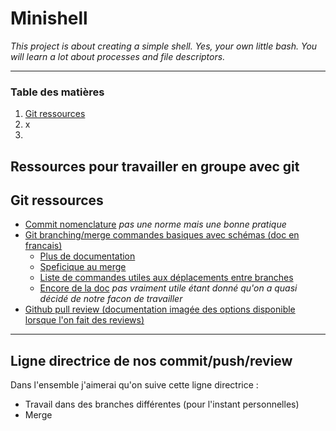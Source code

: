 # Minishell

*This project is about creating a simple shell.
Yes, your own little bash.
You will learn a lot about processes and file descriptors.*

---



### Table des matières
1. [Git ressources](#git-ressources)
2. x
3.

## Ressources pour travailler en groupe avec git

## Git ressources
- [Commit nomenclature](https://buzut.net/cours/versioning-avec-git/bien-nommer-ses-commits) *pas une norme mais une bonne pratique*
- [Git branching/merge commandes basiques avec schémas (doc en francais)](https://git-scm.com/book/fr/v2/Les-branches-avec-Git-Branches-et-fusions%C2%A0:-les-bases)
	- [Plus de documentation](https://www.varonis.com/blog/git-branching)
	- [Speficique au merge](https://www.atlassian.com/git/tutorials/using-branches/git-merge)
	- [Liste de commandes utiles aux déplacements entre branches](https://www.nobledesktop.com/learn/git/git-branches)
	- [Encore de la doc](https://gist.github.com/Alinaprotsyuk/3d58f8cd52eb03a11283d64beb0e083e) *pas vraiment utile étant donné qu'on a quasi décidé de notre facon de travailler*
- [Github pull review (documentation imagée des options disponible lorsque l'on fait des reviews)](https://docs.github.com/fr/pull-requests/collaborating-with-pull-requests/reviewing-changes-in-pull-requests/reviewing-proposed-changes-in-a-pull-request)

---

## Ligne directrice de nos commit/push/review

Dans l'ensemble j'aimerai qu'on suive cette ligne directrice :
- Travail dans des branches différentes (pour l'instant personnelles)
- Merge
